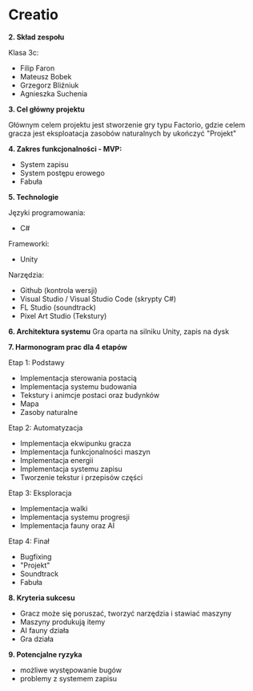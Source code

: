 # Creatio
  
**2. Skład zespołu**

Klasa 3c:

  * Filip Faron
  * Mateusz Bobek
  * Grzegorz Bliźniuk
  * Agnieszka Suchenia

**3. Cel główny projektu**

  Głównym celem projektu jest stworzenie gry typu Factorio, gdzie celem gracza jest eksploatacja zasobów naturalnych by ukończyć "Projekt"

**4. Zakres funkcjonalności - MVP:**

  *	System zapisu
  *	System postępu erowego
  * Fabuła

**5. Technologie**

Języki programowania:

  *	C#
  
Frameworki:

  *	Unity
  
Narzędzia:

  *	Github (kontrola wersji)
  *	Visual Studio / Visual Studio Code (skrypty C#)
  *	FL Studio (soundtrack)
  *	Pixel Art Studio (Tekstury)


**6. Architektura systemu**
  Gra oparta na silniku Unity, zapis na dysk

 
**7. Harmonogram prac dla 4 etapów**

  Etap 1: Podstawy

  *	Implementacja sterowania postacią
  *	Implementacja systemu budowania
  *	Tekstury i animcje postaci oraz budynków
  *	Mapa
  *	Zasoby naturalne


  Etap 2: Automatyzacja

  *	Implementacja ekwipunku gracza
  *	Implementacja funkcjonalności maszyn
  * Implementacja energii
  * Implementacja systemu zapisu
  * Tworzenie tekstur i przepisów części


  Etap 3: Eksploracja

  *	Implementacja walki
  *	Implementacja systemu progresji
  *	Implementacja fauny oraz AI


  Etap 4: Finał
  
  *	Bugfixing
  *	"Projekt" 
  *	Soundtrack
  *	Fabuła

**8. Kryteria sukcesu**

  *	Gracz może się poruszać, tworzyć narzędzia i stawiać maszyny
  *	Maszyny produkują itemy
  *	AI fauny działa
  *	Gra działa

**9. Potencjalne ryzyka**
   
  *	możliwe występowanie bugów
  *	problemy z systemem zapisu

